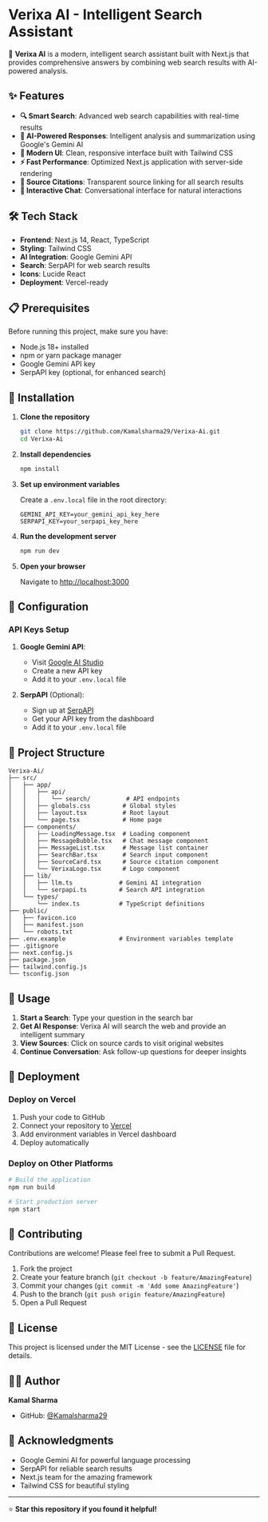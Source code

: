 # Verixa AI - Intelligent Search Assistant

🚀 **Verixa AI** is a modern, intelligent search assistant built with Next.js that provides comprehensive answers by combining web search results with AI-powered analysis.

## ✨ Features

- **🔍 Smart Search**: Advanced web search capabilities with real-time results
- **🤖 AI-Powered Responses**: Intelligent analysis and summarization using Google's Gemini AI
- **📱 Modern UI**: Clean, responsive interface built with Tailwind CSS
- **⚡ Fast Performance**: Optimized Next.js application with server-side rendering
- **🔗 Source Citations**: Transparent source linking for all search results
- **💬 Interactive Chat**: Conversational interface for natural interactions

## 🛠️ Tech Stack

- **Frontend**: Next.js 14, React, TypeScript
- **Styling**: Tailwind CSS
- **AI Integration**: Google Gemini API
- **Search**: SerpAPI for web search results
- **Icons**: Lucide React
- **Deployment**: Vercel-ready

## 📋 Prerequisites

Before running this project, make sure you have:

- Node.js 18+ installed
- npm or yarn package manager
- Google Gemini API key
- SerpAPI key (optional, for enhanced search)

## 🚀 Installation

1. **Clone the repository**
   ```bash
   git clone https://github.com/Kamalsharma29/Verixa-Ai.git
   cd Verixa-Ai
   ```

2. **Install dependencies**
   ```bash
   npm install
   ```

3. **Set up environment variables**
   
   Create a `.env.local` file in the root directory:
   ```env
   GEMINI_API_KEY=your_gemini_api_key_here
   SERPAPI_KEY=your_serpapi_key_here
   ```

4. **Run the development server**
   ```bash
   npm run dev
   ```

5. **Open your browser**
   
   Navigate to [http://localhost:3000](http://localhost:3000)

## 🔧 Configuration

### API Keys Setup

1. **Google Gemini API**:
   - Visit [Google AI Studio](https://makersuite.google.com/app/apikey)
   - Create a new API key
   - Add it to your `.env.local` file

2. **SerpAPI** (Optional):
   - Sign up at [SerpAPI](https://serpapi.com/)
   - Get your API key from the dashboard
   - Add it to your `.env.local` file

## 📁 Project Structure

```
Verixa-Ai/
├── src/
│   ├── app/
│   │   ├── api/
│   │   │   └── search/          # API endpoints
│   │   ├── globals.css         # Global styles
│   │   ├── layout.tsx          # Root layout
│   │   └── page.tsx            # Home page
│   ├── components/
│   │   ├── LoadingMessage.tsx  # Loading component
│   │   ├── MessageBubble.tsx   # Chat message component
│   │   ├── MessageList.tsx     # Message list container
│   │   ├── SearchBar.tsx       # Search input component
│   │   ├── SourceCard.tsx      # Source citation component
│   │   └── VerixaLogo.tsx      # Logo component
│   ├── lib/
│   │   ├── llm.ts             # Gemini AI integration
│   │   └── serpapi.ts         # Search API integration
│   └── types/
│       └── index.ts           # TypeScript definitions
├── public/
│   ├── favicon.ico
│   ├── manifest.json
│   └── robots.txt
├── .env.example               # Environment variables template
├── .gitignore
├── next.config.js
├── package.json
├── tailwind.config.js
└── tsconfig.json
```

## 🎯 Usage

1. **Start a Search**: Type your question in the search bar
2. **Get AI Response**: Verixa AI will search the web and provide an intelligent summary
3. **View Sources**: Click on source cards to visit original websites
4. **Continue Conversation**: Ask follow-up questions for deeper insights

## 🚀 Deployment

### Deploy on Vercel

1. Push your code to GitHub
2. Connect your repository to [Vercel](https://vercel.com)
3. Add environment variables in Vercel dashboard
4. Deploy automatically

### Deploy on Other Platforms

```bash
# Build the application
npm run build

# Start production server
npm start
```

## 🤝 Contributing

Contributions are welcome! Please feel free to submit a Pull Request.

1. Fork the project
2. Create your feature branch (`git checkout -b feature/AmazingFeature`)
3. Commit your changes (`git commit -m 'Add some AmazingFeature'`)
4. Push to the branch (`git push origin feature/AmazingFeature`)
5. Open a Pull Request

## 📝 License

This project is licensed under the MIT License - see the [LICENSE](LICENSE) file for details.

## 👨‍💻 Author

**Kamal Sharma**
- GitHub: [@Kamalsharma29](https://github.com/Kamalsharma29)

## 🙏 Acknowledgments

- Google Gemini AI for powerful language processing
- SerpAPI for reliable search results
- Next.js team for the amazing framework
- Tailwind CSS for beautiful styling

---

⭐ **Star this repository if you found it helpful!**